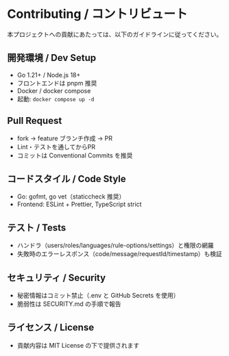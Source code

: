 # Contributing / コントリビュート

本プロジェクトへの貢献にあたっては、以下のガイドラインに従ってください。

## 開発環境 / Dev Setup
- Go 1.21+ / Node.js 18+
- フロントエンドは pnpm 推奨
- Docker / docker compose
- 起動: `docker compose up -d`

## Pull Request
- fork → feature ブランチ作成 → PR
- Lint・テストを通してからPR
- コミットは Conventional Commits を推奨

## コードスタイル / Code Style
- Go: gofmt, go vet（staticcheck 推奨）
- Frontend: ESLint + Prettier, TypeScript strict

## テスト / Tests
- ハンドラ（users/roles/languages/rule-options/settings）と権限の網羅
- 失敗時のエラーレスポンス（code/message/requestId/timestamp）も検証

## セキュリティ / Security
- 秘密情報はコミット禁止（.env と GitHub Secrets を使用）
- 脆弱性は SECURITY.md の手順で報告

## ライセンス / License
- 貢献内容は MIT License の下で提供されます
